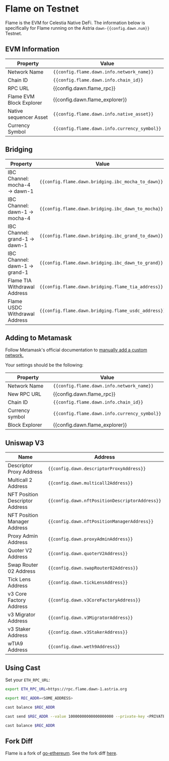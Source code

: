 <!-- markdownlint-disable MD041 MD033 -->

<script setup>
import { siteConfig } from '../config.js'

const config = siteConfig
</script>

# Flame on Testnet

Flame is the EVM for Celestia Native DeFi. The information below is specifically
for Flame running on the Astria `dawn-{{config.dawn.num}}` Testnet.

## EVM Information

| Property | Value |
|-----|-----|
| Network Name | `{{config.flame.dawn.info.network_name}}` |
| Chain ID | `{{config.flame.dawn.info.chain_id}}` |
| RPC URL | <a :href="config.dawn.flame_rpc" target="_blank" rel="noopener noreferrer">{{config.dawn.flame_rpc}}</a> |
| Flame EVM Block Explorer | <a :href="config.dawn.flame_explorer" target="_blank" rel="noopener noreferrer">{{config.dawn.flame_explorer}}</a>  |
| Native sequencer Asset | `{{config.flame.dawn.info.native_asset}}` |
| Currency Symbol | `{{config.flame.dawn.info.currency_symbol}}` |

## Bridging

| Property | Value |
|-----|-----|
| IBC Channel: mocha-4 -> dawn-1 | `{{config.flame.dawn.bridging.ibc_mocha_to_dawn}}` |
| IBC Channel: dawn-1 -> mocha-4 | `{{config.flame.dawn.bridging.ibc_dawn_to_mocha}}` |
| IBC Channel: grand-1 -> dawn-1 | `{{config.flame.dawn.bridging.ibc_grand_to_dawn}}` |
| IBC Channel: dawn-1 -> grand-1 | `{{config.flame.dawn.bridging.ibc_dawn_to_grand}}` |
| Flame TIA Withdrawal Address| `{{config.flame.dawn.bridging.flame_tia_address}}` |
| Flame USDC Withdrawal Address| `{{config.flame.dawn.bridging.flame_usdc_address}}` |

## Adding to Metamask

Follow Metamask's official documentation to [manually add a custom network.](https://support.metamask.io/hc/en-us/articles/360043227612-How-to-add-a-custom-network-RPC#h_01G63GGJ83DGDRCS2ZWXM37CV5)

Your settings should be the following:

| Property | Value |
| --- | --- |
| Network Name | `{{config.flame.dawn.info.network_name}}` |
| New RPC URL | <a :href="config.dawn.flame_rpc" target="_blank" rel="noopener noreferrer">{{config.dawn.flame_rpc}}</a> |
| Chain ID | `{{config.flame.dawn.info.chain_id}}` |
| Currency symbol | `{{config.flame.dawn.info.currency_symbol}}` |
| Block Explorer | <a :href="config.dawn.flame_explorer" target="_blank" rel="noopener noreferrer">{{config.dawn.flame_explorer}}</a> |

## Uniswap V3

| Name | Address |
|---|---|
| Descriptor Proxy Address | `{{config.dawn.descriptorProxyAddress}}` |
| Multicall 2 Address | `{{config.dawn.multicall2Address}}` |
| NFT Position Descriptor Address | `{{config.dawn.nftPositionDescriptorAddress}}` |
| NFT Position Manager Address | `{{config.dawn.nftPositionManagerAddress}}` |
| Proxy Admin Address | `{{config.dawn.proxyAdminAddress}}` |
| Quoter V2 Address | `{{config.dawn.quoterV2Address}}` |
| Swap Router 02 Address | `{{config.dawn.swapRouter02Address}}` |
| Tick Lens Address | `{{config.dawn.tickLensAddress}}` |
| v3 Core Factory Address | `{{config.dawn.v3CoreFactoryAddress}}` |
| v3 Migrator Address | `{{config.dawn.v3MigratorAddress}}` |
| v3 Staker Address | `{{config.dawn.v3StakerAddress}}` |
| wTIA9 Address | `{{config.dawn.weth9Address}}` |

## Using Cast

Set your `ETH_RPC_URL`:

```bash
export ETH_RPC_URL=https://rpc.flame.dawn-1.astria.org
```

```bash
export REC_ADDR=<SOME_ADDRESS>
```

```bash
cast balance $REC_ADDR
```

```bash
cast send $REC_ADDR --value 10000000000000000000 --private-key <PRIVATE-KEY>
```

```bash
cast balance $REC_ADDR
```

## Fork Diff

Flame is a fork of [go-ethereum](https://github.com/ethereum/go-ethereum). See
the fork diff [here](https://astriaorg.github.io/astria-geth/).
